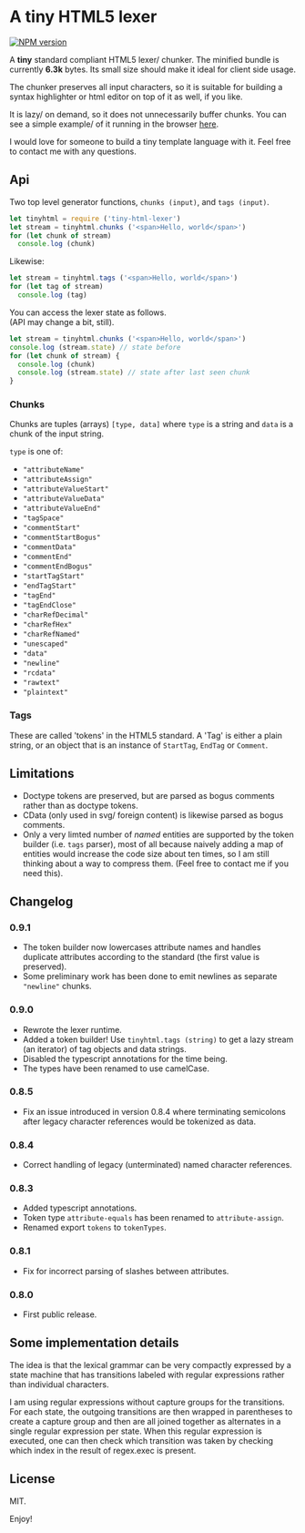A tiny HTML5 lexer 
==================

[![NPM version][npm-image]][npm-url]

A **tiny** standard compliant HTML5 lexer/ chunker. 
The minified bundle is currently **6.3k** bytes. 
Its small size should make it ideal for client side usage. 

The chunker preserves all input characters, so it is suitable for building a syntax highlighter or html editor on top of it as well, if you like. 

It is lazy/ on demand, so it does not unnecessarily buffer chunks. 
You can see a simple example/ of it running in the browser [here][1]. 

I would love for someone to build a tiny template language with it. 
Feel free to contact me with any questions. 

[1]: http://alwinb.github.io/tiny-html-lexer/example.html
[npm-image]: https://img.shields.io/npm/v/tiny-html-lexer.svg
[npm-url]: https://npmjs.org/package/tiny-html-lexer


Api
---

Two top level generator functions, `chunks (input)`, and `tags (input)`. 

```javascript
let tinyhtml = require ('tiny-html-lexer')
let stream = tinyhtml.chunks ('<span>Hello, world</span>')
for (let chunk of stream)
  console.log (chunk)
```

Likewise:

```javascript
let stream = tinyhtml.tags ('<span>Hello, world</span>')
for (let tag of stream)
  console.log (tag)
```

You can access the lexer state as follows.  
(API may change a bit, still). 

```javascript
let stream = tinyhtml.chunks ('<span>Hello, world</span>')
console.log (stream.state) // state before
for (let chunk of stream) {
  console.log (chunk)
  console.log (stream.state) // state after last seen chunk 
}
```

### Chunks

Chunks are tuples (arrays) `[type, data]` where `type` is a string 
and `data` is a chunk of the input string. 

`type` is one of:

- `"attributeName"`
- `"attributeAssign"`
- `"attributeValueStart"`
- `"attributeValueData"`
- `"attributeValueEnd"`
- `"tagSpace"`
- `"commentStart"`
- `"commentStartBogus"`
- `"commentData"`
- `"commentEnd"`
- `"commentEndBogus"`
- `"startTagStart"`
- `"endTagStart"`
- `"tagEnd"`
- `"tagEndClose"`
- `"charRefDecimal"`
- `"charRefHex"`
- `"charRefNamed"`
- `"unescaped"`
- `"data"`
- `"newline"`
- `"rcdata"`
- `"rawtext"`
- `"plaintext"`

### Tags

These are called 'tokens' in the HTML5 standard. 
A 'Tag' is either a plain string, or an object that is an instance of `StartTag`, `EndTag` or `Comment`. 


Limitations
-----------

- Doctype tokens are preserved, but are parsed as bogus comments rather than as doctype tokens. 
- CData (only used in svg/ foreign content) is likewise parsed as bogus comments. 
- Only a very limted number of _named_ entities are supported by the token builder (i.e. `tags` parser), most of all because naively adding a map of entities would increase the code size about ten times, so I am still thinking about a way to compress them. (Feel free to contact me if you need this). 

Changelog
------------

### 0.9.1
- The token builder now lowercases attribute names and handles duplicate attributes according to the standard (the first value is preserved).
- Some preliminary work has been done to emit newlines as separate `"newline"` chunks. 

### 0.9.0
- Rewrote the lexer runtime. 
- Added a token builder! Use `tinyhtml.tags (string)` to get a lazy stream (an iterator) of tag objects and data strings. 
- Disabled the typescript annotations for the time being. 
- The types have been renamed to use camelCase. 

### 0.8.5
- Fix an issue introduced in version 0.8.4 where terminating semicolons after legacy character references would be tokenized as data. 

### 0.8.4
- Correct handling of legacy (unterminated) named character references. 

### 0.8.3
- Added typescript annotations. 
- Token type `attribute-equals` has been renamed to `attribute-assign`. 
- Renamed export `tokens` to `tokenTypes`. 

### 0.8.1
- Fix for incorrect parsing of slashes between attributes. 

### 0.8.0
- First public release. 


Some implementation details
---------------------------

The idea is that the lexical grammar can be very compactly expressed by
a state machine that has transitions labeled with regular expressions
rather than individual characters. 

I am using regular expressions without capture groups for the transitions. 
For each state, the outgoing transitions are then wrapped in parentheses to 
create a capture group and then are all joined together as alternates in
a single regular expression per state. When this regular expression is 
executed, one can then check which transition was taken by checking which
index in the result of regex.exec is present. 


License
-----------

MIT. 

Enjoy!
